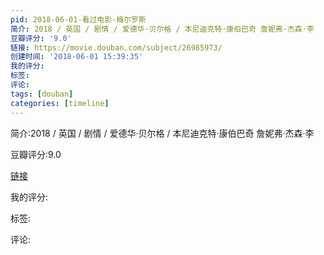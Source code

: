 ```yaml
---
pid: 2018-06-01-看过电影-梅尔罗斯
简介: 2018 / 英国 / 剧情 / 爱德华·贝尔格 / 本尼迪克特·康伯巴奇 詹妮弗·杰森·李
豆瓣评分: '9.0'
链接: https://movie.douban.com/subject/26985973/
创建时间: '2018-06-01 15:39:35'
我的评分:
标签:
评论:
tags: [douban]
categories: [timeline]
---
```

简介:2018 / 英国 / 剧情 / 爱德华·贝尔格 / 本尼迪克特·康伯巴奇 詹妮弗·杰森·李

豆瓣评分:9.0

[链接](https://movie.douban.com/subject/26985973/)

我的评分:

标签:

评论:

